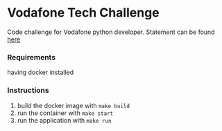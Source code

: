 # Vodafone Tech Challenge

Code challenge for Vodafone python developer. Statement can be found [here](statement.2.0.md)

### Requirements

having docker installed

### Instructions

1. build the docker image with `make build`
2. run the container with `make start`
3. run the application with `make run`
